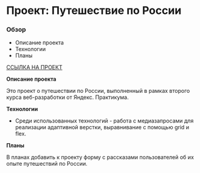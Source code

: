 # Проект: Путешествие по России

### Обзор
* Описание проекта
* Технологии
* Планы

[ССЫЛКА НА ПРОЕКТ](https://jufed.github.io/russian-travel/index.html "RUSSIAN TRAVEL")

**Описание проекта**

Это проект о путешествии по России, выполненный в рамках второго курса веб-разработки от Яндекс. Практикума. 


**Технологии**

* Среди использованных технологий - работа с медиазапросами для реализации адаптивной верстки, выравнивание с помощью grid и flex. 

**Планы**

В планах добавить к проекту форму с рассказами пользователей об их опыте путешествий по России. 


